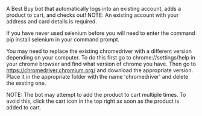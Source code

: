 A Best Buy bot that automatically logs into an existing account, adds a product to cart, and checks out! NOTE: An existing account with your address and card details is required.

If you have never used selenium before you will need to enter the command pip install selenium in your command prompt.

You may need to replace the existing chromedriver with a different version depending on your computer. To do this first go to chrome://settings/help in your chrome browser and find what version of chrome you have. Then go to https://chromedriver.chromium.org/ and download the appropriate version. Place it in the appropriate folder with the name 'chromedriver' and delete the exsting one.

NOTE: The bot may attempt to add the product to cart multiple times. To avoid this, click the cart icon in the top right as soon as the product is added to cart.
